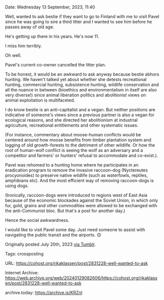 Date: Wednesday 13 September, 2023, 11:40

Well, wanted to ask bestie if they want to go to Finland with me to visit Pavel since he was going to sire a third litter and I wanted to see him before he passes away of old age.

He's getting up there in his years. He's now 11.

I miss him terribly.

Oh well.

Pavel's current co-owner cancelled the litter plan.

To be honest, it would be an awkward to ask anyway because bestie abhors hunting. We haven't talked yet about whether she detests recreational hunting, commercial hunting, subsistence hunting, wildlife conservation and all the nuance in between (bioethics and environmentalism in itself are also very diverse!) since animal liberation politics and abolitionist views on animal exploitation is multifaceted.

I do know bestie is an anti-capitalist and a vegan. But neither positions are indicative of someone's views since a previous partner is also a vegan for ecological reasons, and she directed her abolitionism at industrial agriculture, recreational entitlements and other systematic issues.

(For instance, commentary about moose-human conflicts would be centered around how moose benefits from timber plantation system and logging of old growth-forests to the detriment of other wildlife. Or how the root of human-wolf conflict is seeing the wolf as an adversary and a competitor and farmers' or hunters' refusal to accommodate and co-exist.).

Pavel was rehomed to a hunting home where he participates in an eradication program to remove the invasive raccoon-dog (Nyctereutes procyonoides) to preserve native wildlife (such as waterfowls, reptiles, amphibians etc). And the most efficient way of removing raccoon-dogs is using dogs.

(Ironically, raccoon-dogs were introduced to regions west of East Asia because of the economic blockades against the Soviet Union, in which only fur, gold, grains and other commodities were allowed to be exchanged with the anti-Communist bloc. But that's a post for another day.)

Hence the social awkwardness.

I would like to visit Pavel some day. Just need someone to assist with navigating the public transit and the airports. 😊

Originally posted July 20th, 2023 [via Tumblr](https://www.tumblr.com/rikaklassen/726923052158517248/well-wanted-to-ask-bestie-if-they-want-to-go-to).

Tags: crossposting

URL: https://cohost.org/rikaklassen/post/2831228-well-wanted-to-ask

Internet Archive: https://web.archive.org/web/20240129082606/https://cohost.org/rikaklassen/post/2831228-well-wanted-to-ask

archive.today: https://archive.is/KRZnl
